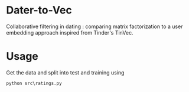 # Dater-to-Vec
Collaborative filtering in dating : comparing matrix factorization to a user embedding approach inspired from Tinder's TinVec.



# Usage

Get the data and split into test and training using

    python src\ratings.py
